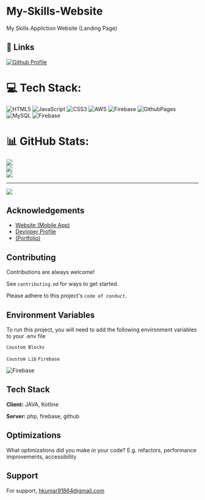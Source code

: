 # My-Skills-Website
My Skills Appliction Website (Landing Page)

## 🔗 Links
[![Github Profile](https://img.shields.io/badge/my_portfolio-000?style=for-the-badge&logo=ko-fi&logoColor=white)](https://my-skills-app-bucket-1.s3.amazonaws.com/index.html)


# 💻 Tech Stack:
![HTML5](https://img.shields.io/badge/html5-%23E34F26.svg?style=for-the-badge&logo=html5&logoColor=white) ![JavaScript](https://img.shields.io/badge/javascript-%23323330.svg?style=for-the-badge&logo=javascript&logoColor=%23F7DF1E) ![CSS3](https://img.shields.io/badge/css3-%231572B6.svg?style=for-the-badge&logo=css3&logoColor=white) ![AWS](https://img.shields.io/badge/AWS-%23FF9900.svg?style=for-the-badge&logo=amazon-aws&logoColor=white) ![Firebase](https://img.shields.io/badge/firebase-%23039BE5.svg?style=for-the-badge&logo=firebase) ![GithubPages](https://img.shields.io/badge/github%20pages-121013?style=for-the-badge&logo=github&logoColor=white) ![MySQL](https://img.shields.io/badge/mysql-4479A1.svg?style=for-the-badge&logo=mysql&logoColor=white) ![Firebase](https://img.shields.io/badge/firebase-a08021?style=for-the-badge&logo=firebase&logoColor=ffcd34)
# 📊 GitHub Stats:
![](https://github-readme-stats.vercel.app/api?username=127&theme=dark&hide_border=false&include_all_commits=false&count_private=false)<br/>
![](https://github-readme-streak-stats.herokuapp.com/?user=127&theme=dark&hide_border=false)<br/>
![](https://github-readme-stats.vercel.app/api/top-langs/?username=127&theme=dark&hide_border=false&include_all_commits=false&count_private=false&layout=compact)

---
[![](https://visitcount.itsvg.in/api?id=127&icon=0&color=0)](https://visitcount.itsvg.in)

<!-- Proudly created with GPRM ( https://gprm.itsvg.in ) -->


## Acknowledgements

 - [Website (Mobile App)](https://my-skills-app.github.io/My-Skills-Website/)
 - [Devloper Profile](https://github.com/aryan6205012057)
 - [(Portfolio)](https://my-skills-app-bucket-1.s3.amazonaws.com/index.html)
## Contributing

Contributions are always welcome!

See `contributing.md` for ways to get started.

Please adhere to this project's `code of conduct`.


## Environment Variables

To run this project, you will need to add the following environment variables to your .env file

`Coustom Blocks`

`Coustom Lib` `Firebase`

![Firebase](https://img.shields.io/badge/firebase-%23039BE5.svg?style=for-the-badge&logo=firebase) 


## Tech Stack

**Client:** JAVA, Kotline

**Server:** php, firebase, github 


## Optimizations

What optimizations did you make in your code? E.g. refactors, performance improvements, accessibility


## Support

For support, hkumar91864@gmail.com 
